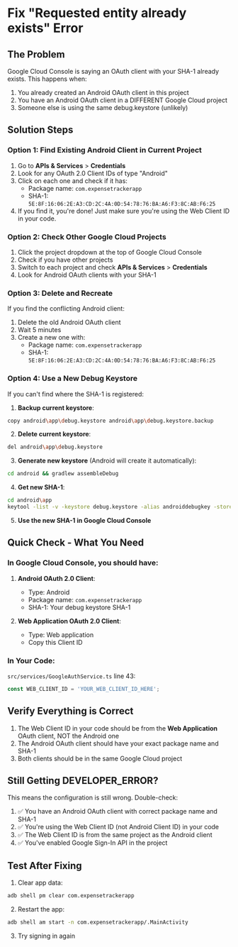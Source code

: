 # Fix "Requested entity already exists" Error

## The Problem
Google Cloud Console is saying an OAuth client with your SHA-1 already exists. This happens when:
1. You already created an Android OAuth client in this project
2. You have an Android OAuth client in a DIFFERENT Google Cloud project
3. Someone else is using the same debug.keystore (unlikely)

## Solution Steps

### Option 1: Find Existing Android Client in Current Project
1. Go to **APIs & Services** > **Credentials**
2. Look for any OAuth 2.0 Client IDs of type "Android"
3. Click on each one and check if it has:
   - Package name: `com.expensetrackerapp`
   - SHA-1: `5E:8F:16:06:2E:A3:CD:2C:4A:0D:54:78:76:BA:A6:F3:8C:AB:F6:25`
4. If you find it, you're done! Just make sure you're using the Web Client ID in your code.

### Option 2: Check Other Google Cloud Projects
1. Click the project dropdown at the top of Google Cloud Console
2. Check if you have other projects
3. Switch to each project and check **APIs & Services** > **Credentials**
4. Look for Android OAuth clients with your SHA-1

### Option 3: Delete and Recreate
If you find the conflicting Android client:
1. Delete the old Android OAuth client
2. Wait 5 minutes
3. Create a new one with:
   - Package name: `com.expensetrackerapp`
   - SHA-1: `5E:8F:16:06:2E:A3:CD:2C:4A:0D:54:78:76:BA:A6:F3:8C:AB:F6:25`

### Option 4: Use a New Debug Keystore
If you can't find where the SHA-1 is registered:

1. **Backup current keystore**:
```bash
copy android\app\debug.keystore android\app\debug.keystore.backup
```

2. **Delete current keystore**:
```bash
del android\app\debug.keystore
```

3. **Generate new keystore** (Android will create it automatically):
```bash
cd android && gradlew assembleDebug
```

4. **Get new SHA-1**:
```bash
cd android\app
keytool -list -v -keystore debug.keystore -alias androiddebugkey -storepass android -keypass android
```

5. **Use the new SHA-1 in Google Cloud Console**

## Quick Check - What You Need

### In Google Cloud Console, you should have:

1. **Android OAuth 2.0 Client**:
   - Type: Android
   - Package name: `com.expensetrackerapp`
   - SHA-1: Your debug keystore SHA-1

2. **Web Application OAuth 2.0 Client**:
   - Type: Web application
   - Copy this Client ID

### In Your Code:
`src/services/GoogleAuthService.ts` line 43:
```typescript
const WEB_CLIENT_ID = 'YOUR_WEB_CLIENT_ID_HERE';
```

## Verify Everything is Correct

1. The Web Client ID in your code should be from the **Web Application** OAuth client, NOT the Android one
2. The Android OAuth client should have your exact package name and SHA-1
3. Both clients should be in the same Google Cloud project

## Still Getting DEVELOPER_ERROR?

This means the configuration is still wrong. Double-check:
1. ✅ You have an Android OAuth client with correct package name and SHA-1
2. ✅ You're using the Web Client ID (not Android Client ID) in your code
3. ✅ The Web Client ID is from the same project as the Android client
4. ✅ You've enabled Google Sign-In API in the project

## Test After Fixing

1. Clear app data:
```bash
adb shell pm clear com.expensetrackerapp
```

2. Restart the app:
```bash
adb shell am start -n com.expensetrackerapp/.MainActivity
```

3. Try signing in again